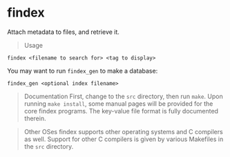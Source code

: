 # findex
Attach metadata to files, and retrieve it.

> Usage
```
findex <filename to search for> <tag to display>
```
You may want to run `findex_gen`  to make a database:
```
findex_gen <optional index filename>
```

> Documentation
First, change to the `src` directory, then run `make`.
Upon running `make install`, some manual pages will be provided for
the core findex programs. The key-value file format is fully documented
therein.

> Other OSes
findex supports other operating systems and C compilers as well. Support for
other C compilers is given by various Makefiles in the `src` directory. 
